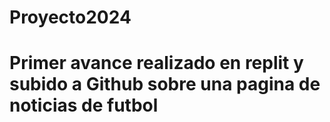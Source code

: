# Proyecto2024
# Primer avance realizado en replit y subido a Github sobre una pagina de noticias de futbol
